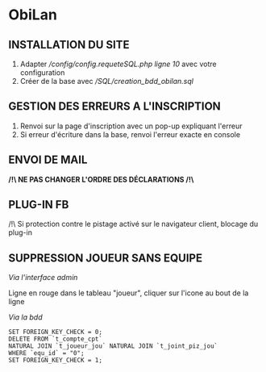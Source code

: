 # ObiLan

## INSTALLATION DU SITE

1. Adapter */config/config.requeteSQL.php ligne 10* avec votre configuration
2. Créer de la base avec */SQL/creation\_bdd\_obilan.sql*

## GESTION DES ERREURS A L'INSCRIPTION

1. Renvoi sur la page d'inscription avec un pop-up expliquant l'erreur
2. Si erreur d'écriture dans la base, renvoi l'erreur exacte en console

## ENVOI DE MAIL

**/!\ NE PAS CHANGER L'ORDRE DES DÉCLARATIONS /!\\** 

## PLUG-IN FB

/!\ Si protection contre le pistage activé sur le navigateur client, blocage du plug-in

## SUPPRESSION JOUEUR SANS EQUIPE

*Via l'interface admin*

Ligne en rouge dans le tableau "joueur", cliquer sur l'icone au bout de la ligne

*Via la bdd*

    SET FOREIGN_KEY_CHECK = 0;
    DELETE FROM `t_compte_cpt`
    NATURAL JOIN `t_joueur_jou` NATURAL JOIN `t_joint_piz_jou` 
    WHERE `equ_id` = "0";
    SET FOREIGN_KEY_CHECK = 1;